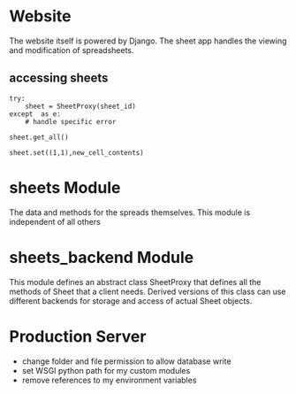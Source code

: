 

# Website

The website itself is powered by Django.
The sheet app handles the viewing and modification of spreadsheets.

## accessing sheets

    try:
        sheet = SheetProxy(sheet_id)
    except  as e:
        # handle specific error
    
    sheet.get_all()

    sheet.set((1,1),new_cell_contents)
    
    

# sheets Module

The data and methods for the spreads themselves.
This module is independent of all others

# sheets\_backend Module

This module defines an abstract class SheetProxy that
defines all the methods of Sheet that a client needs.
Derived versions of this class can use different backends for
storage and access of actual Sheet objects.

# Production Server

 * change folder and file permission to allow database write
 * set WSGI python path for my custom modules
 * remove references to my environment variables


